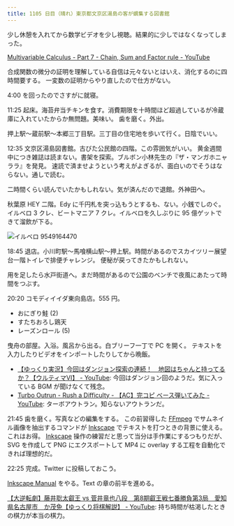 ```yaml
---
title: 1105 日目（晴れ）東京都文京区湯島の客が蝟集する図書館
---
```


少し休憩を入れてから数学ビデオを少し視聴。結果的に少しではなくなってしまった。

[Multivariable Calculus - Part 7 - Chain, Sum and Factor rule - YouTube](https://www.youtube.com/watch?v=7x_vw0Kw_zE&list=PLBh2i93oe2qv4G2AyarkbR3OKBml0hXEg&index=7)

合成関数の微分の証明を理解している自信は元々ないとはいえ、消化するのに四時間要する。
一変数の証明からやり直したので仕方がない。

4:00 を回ったのでさすがに就寝。

11:25 起床。海苔弁当チキンを食す。消費期限を十時間ほど超過しているが冷蔵庫に入れていたからか無問題。美味い。
歯を磨く。外出。

押上駅～蔵前駅～本郷三丁目駅。三丁目の住宅地を歩いて行く。日陰でいい。

<blockquote class="twitter-tweet"
  data-conversation="none"
  data-media-max-width="480" data-theme="dark" data-align="center">
<a href="https://twitter.com/showa_yojyo/status/1654841255535464455"></a>
</blockquote>

12:35 文京区湯島図書館。古びた公民館の四階。この雰囲気がいい。
黄金週間中につき雑誌は読まない。書架を探索。ブルボン小林先生の『ザ・マンガホニャララ』を発見。
速読で済ませようという考えがよぎるが、面白いのでそうはならない。通しで読む。

二時間くらい読んでいたかもしれない。気が済んだので退館。外神田へ。

秋葉原 HEY 二階。Edy に千円札を突っ込もうとするも、ない。小銭でしのぐ。イルベロ
3 クレ、ビートマニア 7 クレ。イルベロを久しぶりに 95 億ゲットできて溜飲が下る。

![イルベロ 9549164470](https://pbs.twimg.com/media/FvcttheaEAkZiKl?format=jpg&name=small)

18:45 退店。小川町駅～馬喰横山駅～押上駅。時間があるのでスカイツリー展望台一階トイレで排便チャレンジ。
便秘が戻ってきたかもしれない。

用を足したら水戸街道へ。まだ時間があるので公園のベンチで夜風にあたって時間をつぶす。

20:20 コモディイイダ東向島店。555 円。

* おにぎり鮭 (2)
* すたちおろし鶏天
* レーズンロール (5)

曳舟の部屋。入浴。風呂から出る。白ブリーフ一丁で PC を開く。
テキストを入力したりビデオをインポートしたりしてから晩飯。

* [【ゆっくり実況】今回はダンジョン探索の連続！　地図はちゃんと持ってるか？【ウルティマⅥ】 - YouTube](https://www.youtube.com/watch?v=Vvve-61ANEk):
  今回はダンジョン回のようだ。気に入っている BGM が聞けなくて残念。
* [Turbo Outrun - Rush a Difficulty - 【AC】完コピ ベース弾いてみた - YouTube](https://www.youtube.com/watch?v=11JkZy0YYlc):
  ターボアウトラン。知らないアウトランだ。

21:45 歯を磨く。写真などの編集をする。
この前習得した [FFmpeg] でサムネイル画像を抽出するコマンドが
[Inkscape] でテキストを打つときの背景に使える。これはお得。
[Inkscape] 操作の練習だと思って当分は手作業にするつもりだが、
SVG を作成して PNG にエクスポートして MP4 に overlay する工程を自動化できれば理想的だ。

22:25 完成。Twitter に投稿しておこう。

[Inkscape Manual] をやる。Text の章の前半を進める。

[【大逆転劇】藤井聡太叡王 vs 菅井竜也八段　第8期叡王戦七番勝負第3局　愛知県名古屋市　か茂免【ゆっくり将棋解説】 - YouTube](https://www.youtube.com/watch?v=7r-kKTTICxc):
持ち時間が枯渇したときの棋力が本当の棋力。

[FFmpeg]: <https://ffmpeg.org/ffmpeg.html>
[Inkscape]: <https://inkscape.org/>
[Inkscape Manual]: <http://tavmjong.free.fr/INKSCAPE/MANUAL/html/>
